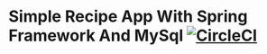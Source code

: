 # Simple Recipe App With Spring Framework And MySql [![CircleCI](https://circleci.com/gh/yusufduyar/spring5-recipe-app-with-mysql/tree/master.svg?style=shield)](https://circleci.com/gh/yusufduyar/spring5-recipe-app-with-mysql/tree/master)